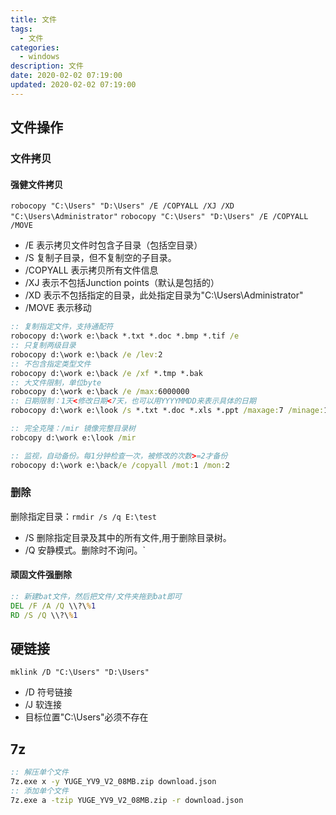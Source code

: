 ```yaml
---
title: 文件
tags: 
  - 文件
categories: 
  - windows
description: 文件
date: 2020-02-02 07:19:00
updated: 2020-02-02 07:19:00
---
```


## 文件操作

### 文件拷贝

#### 强健文件拷贝

`robocopy "C:\Users" "D:\Users" /E /COPYALL /XJ /XD "C:\Users\Administrator"`
`robocopy "C:\Users" "D:\Users" /E /COPYALL /MOVE`

+ /E 表示拷贝文件时包含子目录（包括空目录）
+ /S 复制子目录，但不复制空的子目录。
+ /COPYALL 表示拷贝所有文件信息
+ /XJ 表示不包括Junction points（默认是包括的）
+ /XD 表示不包括指定的目录，此处指定目录为"C:\Users\Administrator"
+ /MOVE 表示移动

```bat
:: 复制指定文件，支持通配符
robocopy d:\work e:\back *.txt *.doc *.bmp *.tif /e
:: 只复制两级目录
robocopy d:\work e:\back /e /lev:2
:: 不包含指定类型文件
robocopy d:\work e:\back /e /xf *.tmp *.bak
:: 大文件限制，单位byte
robocopy d:\work e:\back /e /max:6000000
:: 日期限制：1天<修改日期<7天，也可以用YYYYMMDD来表示具体的日期
robocopy d:\work e:\look /s *.txt *.doc *.xls *.ppt /maxage:7 /minage:1

:: 完全克隆：/mir 镜像完整目录树
robcopy d:\work e:\look /mir

:: 监视，自动备份。每1分钟检查一次，被修改的次数>=2才备份
robocopy d:\work e:\back/e /copyall /mot:1 /mon:2

```

### 删除

删除指定目录：`rmdir /s /q E:\test`

+ /S 删除指定目录及其中的所有文件,用于删除目录树。
+ /Q 安静模式。删除时不询问。`

#### 顽固文件强删除

```bat
:: 新建bat文件，然后把文件/文件夹拖到bat即可
DEL /F /A /Q \\?\%1
RD /S /Q \\?\%1
```

## 硬链接

`mklink /D "C:\Users" "D:\Users"`

+ /D 符号链接
+ /J 软连接
+ 目标位置"C:\Users"必须不存在

## 7z

```bat
:: 解压单个文件
7z.exe x -y YUGE_YV9_V2_08MB.zip download.json
:: 添加单个文件
7z.exe a -tzip YUGE_YV9_V2_08MB.zip -r download.json
```
